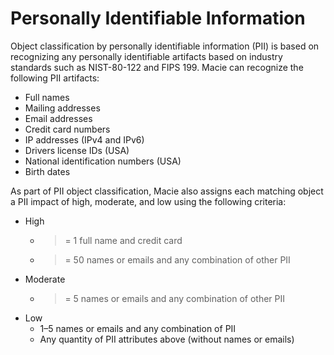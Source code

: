 # Personally Identifiable Information<a name="macie-classify-objects-pii"></a>

Object classification by personally identifiable information \(PII\) is based on recognizing any personally identifiable artifacts based on industry standards such as NIST\-80\-122 and FIPS 199\. Macie can recognize the following PII artifacts: 
+ Full names
+ Mailing addresses
+ Email addresses
+ Credit card numbers
+ IP addresses \(IPv4 and IPv6\)
+ Drivers license IDs \(USA\)
+ National identification numbers \(USA\)
+ Birth dates

As part of PII object classification, Macie also assigns each matching object a PII impact of high, moderate, and low using the following criteria:
+ High
  + >= 1 full name and credit card
  + >= 50 names or emails and any combination of other PII
+ Moderate
  + >= 5 names or emails and any combination of other PII
+ Low
  + 1–5 names or emails and any combination of PII
  + Any quantity of PII attributes above \(without names or emails\)